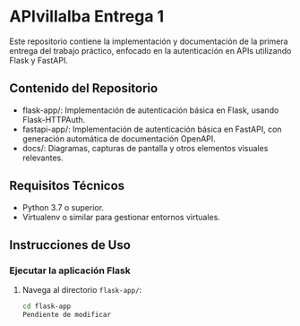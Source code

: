 # APIvillalba Entrega 1

Este repositorio contiene la implementación y documentación de la primera entrega del trabajo práctico, enfocado en la autenticación en APIs utilizando Flask y FastAPI.

## Contenido del Repositorio

- flask-app/: Implementación de autenticación básica en Flask, usando Flask-HTTPAuth.
- fastapi-app/: Implementación de autenticación básica en FastAPI, con generación automática de documentación OpenAPI.
- docs/: Diagramas, capturas de pantalla y otros elementos visuales relevantes.

## Requisitos Técnicos

- Python 3.7 o superior.
- Virtualenv o similar para gestionar entornos virtuales.

## Instrucciones de Uso

### Ejecutar la aplicación Flask
1. Navega al directorio `flask-app/`:
   ```bash
   cd flask-app
   Pendiente de modificar
   
